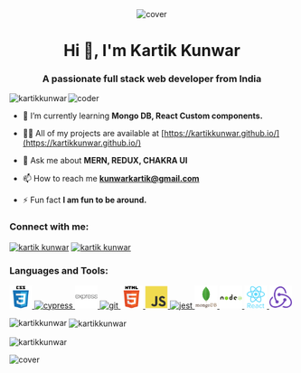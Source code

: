 <div align="center">
<img width="100%" height = "300px" src="https://infowithart.com/wp-content/uploads/2019/01/Cover-image.gif" alt="cover" />
</div>
<h1 align="center">Hi 👋, I'm Kartik Kunwar</h1>
<h3 align="center">A passionate full stack web developer from India</h3>

<img align="right" width="400" alt="coder" src="https://cdn.dribbble.com/users/1876781/screenshots/6169542/web_character.gif"/>

<p align="left"> <img src="https://komarev.com/ghpvc/?username=kartikkunwar&label=Profile%20views&color=0e75b6&style=flat" alt="kartikkunwar" /> </p>

- 🌱 I’m currently learning **Mongo DB, React Custom components.**

- 👨‍💻 All of my projects are available at [https://kartikkunwar.github.io/](https://kartikkunwar.github.io/)

- 💬 Ask me about **MERN, REDUX, CHAKRA UI**

- 📫 How to reach me **kunwarkartik@gmail.com**

- ⚡ Fun fact **I am fun to be around.**

<h3 align="left">Connect with me:</h3>
<p align="left">
<a href="https://linkedin.com/in/kartik kunwar" target="blank"><img align="center" src="https://raw.githubusercontent.com/rahuldkjain/github-profile-readme-generator/master/src/images/icons/Social/linked-in-alt.svg" alt="kartik kunwar" height="30" width="40" /></a>
<a href="https://fb.com/kartik kunwar" target="blank"><img align="center" src="https://raw.githubusercontent.com/rahuldkjain/github-profile-readme-generator/master/src/images/icons/Social/facebook.svg" alt="kartik kunwar" height="30" width="40" /></a>
</p>

<h3 align="left">Languages and Tools:</h3>
<p align="left"> <a href="https://www.w3schools.com/css/" target="_blank" rel="noreferrer"> <img src="https://raw.githubusercontent.com/devicons/devicon/master/icons/css3/css3-original-wordmark.svg" alt="css3" width="40" height="40"/> </a> <a href="https://www.cypress.io" target="_blank" rel="noreferrer"> <img src="https://raw.githubusercontent.com/simple-icons/simple-icons/6e46ec1fc23b60c8fd0d2f2ff46db82e16dbd75f/icons/cypress.svg" alt="cypress" width="40" height="40"/> </a> <a href="https://expressjs.com" target="_blank" rel="noreferrer"> <img src="https://raw.githubusercontent.com/devicons/devicon/master/icons/express/express-original-wordmark.svg" alt="express" width="40" height="40"/> </a> <a href="https://git-scm.com/" target="_blank" rel="noreferrer"> <img src="https://www.vectorlogo.zone/logos/git-scm/git-scm-icon.svg" alt="git" width="40" height="40"/> </a> <a href="https://www.w3.org/html/" target="_blank" rel="noreferrer"> <img src="https://raw.githubusercontent.com/devicons/devicon/master/icons/html5/html5-original-wordmark.svg" alt="html5" width="40" height="40"/> </a> <a href="https://developer.mozilla.org/en-US/docs/Web/JavaScript" target="_blank" rel="noreferrer"> <img src="https://raw.githubusercontent.com/devicons/devicon/master/icons/javascript/javascript-original.svg" alt="javascript" width="40" height="40"/> </a> <a href="https://jestjs.io" target="_blank" rel="noreferrer"> <img src="https://www.vectorlogo.zone/logos/jestjsio/jestjsio-icon.svg" alt="jest" width="40" height="40"/> </a> <a href="https://www.mongodb.com/" target="_blank" rel="noreferrer"> <img src="https://raw.githubusercontent.com/devicons/devicon/master/icons/mongodb/mongodb-original-wordmark.svg" alt="mongodb" width="40" height="40"/> </a> <a href="https://nodejs.org" target="_blank" rel="noreferrer"> <img src="https://raw.githubusercontent.com/devicons/devicon/master/icons/nodejs/nodejs-original-wordmark.svg" alt="nodejs" width="40" height="40"/> </a> <a href="https://reactjs.org/" target="_blank" rel="noreferrer"> <img src="https://raw.githubusercontent.com/devicons/devicon/master/icons/react/react-original-wordmark.svg" alt="react" width="40" height="40"/> </a> <a href="https://redux.js.org" target="_blank" rel="noreferrer"> <img src="https://raw.githubusercontent.com/devicons/devicon/master/icons/redux/redux-original.svg" alt="redux" width="40" height="40"/> </a> </p>

<p><img align="left" src="https://github-readme-stats.vercel.app/api/top-langs?username=kartikkunwar&show_icons=true&locale=en&layout=compact&theme=radical" alt="kartikkunwar" /></p>

<p>&nbsp;<img align="center" src="https://github-readme-stats.vercel.app/api?username=kartikkunwar&show_icons=true&locale=en&theme=radical" alt="kartikkunwar" /></p>

<p><img align="center" src="https://github-readme-streak-stats.herokuapp.com/?user=kartikkunwar&theme=radical" alt="kartikkunwar" /></p>
<img width="100%" height = "270em" src="https://kentsustainability.co.uk/wp-content/uploads/2019/08/KS-1.gif" alt="cover" />
